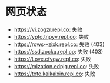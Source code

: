 # 网页状态
- https://vi.zogzr.repl.co: 失败
- https://ypto.tnpyv.repl.co: 失败
- https://rows--zixk.repl.co: 失败 (403)
- https://ssd.zockq.repl.co: 失败 (403)
- https://Love.cfvqw.repl.co: 失败
- https://mization.edpjg.repl.co: 失败
- https://tote.kaikaixin.repl.co: 失败
